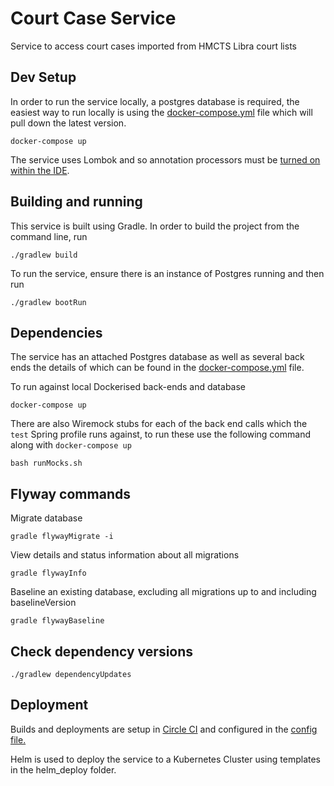 Court Case Service
==================
Service to access court cases imported from HMCTS Libra court lists

Dev Setup
---

In order to run the service locally, a postgres database is required, the easiest way to run locally is using the [docker-compose.yml](docker-compose.yml) file which will pull down the latest version.

```docker-compose up```

The service uses Lombok and so annotation processors must be [turned on within the IDE](https://www.baeldung.com/lombok-ide).



Building and running
---

This service is built using Gradle. In order to build the project from the command line, run

```./gradlew build```

To run the service, ensure there is an instance of Postgres running and then run

```./gradlew bootRun```

Dependencies
---
The service has an attached Postgres database as well as several back ends the details of which can be found in the [docker-compose.yml](docker-compose.yml) file.

To run against local Dockerised back-ends and database

```docker-compose up```

There are also Wiremock stubs for each of the back end calls which the `test` Spring profile runs against, to run these use the following command along with `docker-compose up`

```bash runMocks.sh```

Flyway commands
---

Migrate database 

```gradle flywayMigrate -i```

View details and status information about all migrations

```gradle flywayInfo```

Baseline an existing database, excluding all migrations up to and including baselineVersion

```gradle flywayBaseline```

Check dependency versions
---
```./gradlew dependencyUpdates```

## Deployment

Builds and deployments are setup in [Circle CI](https://circleci.com/gh/ministryofjustice/court-case-service) and configured in the [config file.](.circleci/config.yml) 

Helm is used to deploy the service to a Kubernetes Cluster using templates in the helm_deploy folder. 
